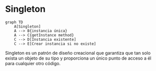 # Singleton

```mermaid
graph TD
    A[Singleton]
    A --> B{instancia única}
    A --> C{getInstance method}
    C --> D[Instancia existente]
    C --> E[Crear instancia si no existe]
```

Singleton es un patrón de diseño creacional que garantiza que tan solo exista un objeto de su tipo y proporciona un único punto de acceso a él para cualquier otro código.
